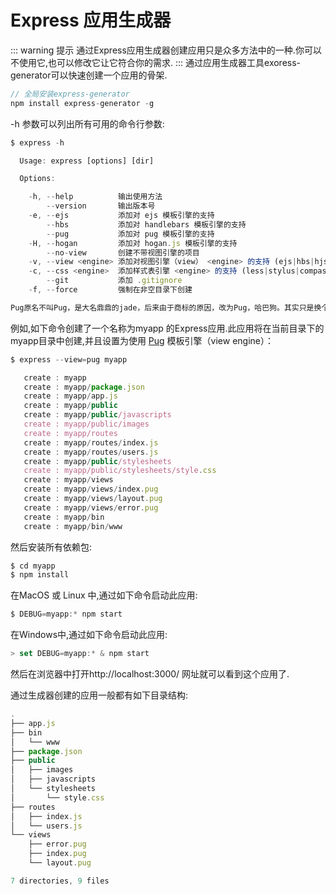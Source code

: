# Express 应用生成器

::: warning 提示
通过Express应用生成器创建应用只是众多方法中的一种.你可以不使用它,也可以修改它让它符合你的需求.
:::
通过应用生成器工具exoress-generator可以快速创建一个应用的骨架.
``` js
// 全局安装express-generator
npm install express-generator -g
```
-h 参数可以列出所有可用的命令行参数:
``` js
$ express -h

  Usage: express [options] [dir]

  Options:

    -h, --help          输出使用方法
        --version       输出版本号
    -e, --ejs           添加对 ejs 模板引擎的支持
        --hbs           添加对 handlebars 模板引擎的支持
        --pug           添加对 pug 模板引擎的支持
    -H, --hogan         添加对 hogan.js 模板引擎的支持
        --no-view       创建不带视图引擎的项目
    -v, --view <engine> 添加对视图引擎（view） <engine> 的支持 (ejs|hbs|hjs|jade|pug|twig|vash) （默认是 jade 模板引擎）
    -c, --css <engine>  添加样式表引擎 <engine> 的支持 (less|stylus|compass|sass) （默认是普通的 css 文件）
        --git           添加 .gitignore
    -f, --force         强制在非空目录下创建

Pug原名不叫Pug，是大名鼎鼎的jade，后来由于商标的原因，改为Pug，哈巴狗。其实只是换个名字，语法都与jade一样。
```

例如,如下命令创建了一个名称为myapp 的Express应用.此应用将在当前目录下的myapp目录中创建,并且设置为使用 [Pug](https://www.cnblogs.com/xiaohuochai/p/7222227.html#anchor15) 模板引擎（view engine）：

```js
$ express --view=pug myapp

   create : myapp
   create : myapp/package.json
   create : myapp/app.js
   create : myapp/public
   create : myapp/public/javascripts
   create : myapp/public/images
   create : myapp/routes
   create : myapp/routes/index.js
   create : myapp/routes/users.js
   create : myapp/public/stylesheets
   create : myapp/public/stylesheets/style.css
   create : myapp/views
   create : myapp/views/index.pug
   create : myapp/views/layout.pug
   create : myapp/views/error.pug
   create : myapp/bin
   create : myapp/bin/www
```

然后安装所有依赖包:
```js
$ cd myapp
$ npm install
```

在MacOS 或 Linux 中,通过如下命令启动此应用:
```js
$ DEBUG=myapp:* npm start
```

在Windows中,通过如下命令启动此应用:
```js
> set DEBUG=myapp:* & npm start
```

然后在浏览器中打开http://localhost:3000/ 网址就可以看到这个应用了.

通过生成器创建的应用一般都有如下目录结构:
```js
.
├── app.js
├── bin
│   └── www
├── package.json
├── public
│   ├── images
│   ├── javascripts
│   └── stylesheets
│       └── style.css
├── routes
│   ├── index.js
│   └── users.js
└── views
    ├── error.pug
    ├── index.pug
    └── layout.pug

7 directories, 9 files
```